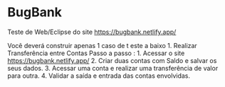 # BugBank
Teste de Web/Eclipse do site https://bugbank.netlify.app/

Você
deverá construir apenas 1 caso de t este a baixo
1.
Realizar Transferência entre Contas
Passo a passo :
1.
Acessar o
site https://bugbank.netlify.app/
2.
Criar duas contas com Saldo e salvar os seus dados.
3.
Acessar uma conta e realizar uma transferência de valor para outra.
4.
Validar a saída e entrada das contas envolvidas.
